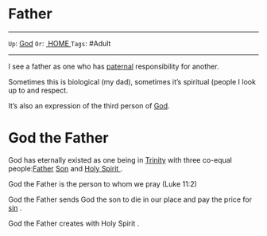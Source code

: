 # Father

---

`Up`: [God](../God%204b8a0a68f5854beeb2de6ddd5089f1d3.md) `Or`: [ HOME ](../../../HOME%202770fcc751374074ba3c524852233719.md)  `Tags`: #Adult

---

I see a father as one who has [paternal](../paternal%206e3062774fd74af9bdfed220e6c22089.md) responsibility for another.

Sometimes this is biological (my dad), sometimes it’s spiritual (people I look up to and respect.

It’s also an expression of the third person of [God](../God%204b8a0a68f5854beeb2de6ddd5089f1d3.md).

# God the Father

God has eternally existed as one being in [Trinity](Trinity%207dfe8984a827473999f855401b0ac643.md)  with three co-equal people:[Father](Father%205d8c3d0e4bfe4e81886d6bb60d719719.md)  [Son](../Jesus%2088e330b93fc44c479994f85089e7c8c4/Son%207be0bc887e7b4b378a958e1f1716e78c.md) and [Holy Spirit ](../Holy%20Spirit%20d8d61874e48a424a941ddbd79406114e.md). 

God the Father is the person to whom we pray (Luke 11:2) 

God the Father sends God the son to die in our place and pay the price for [sin](../Theological%20topics%20of%20interest%2013c6280304ce4c368b9ee6f8e5b0fcc2/sin%20dbaced60ee2c4881a16608b3cf9ef17b.md) .

God the Father creates with Holy Spirit .